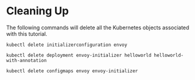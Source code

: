 # Cleaning Up

The following commands will delete all the Kubernetes objects associated with this tutorial.

```
kubectl delete initializerconfiguration envoy
```

```
kubectl delete deployment envoy-initializer helloworld helloworld-with-annotation
```

```
kubectl delete configmaps envoy envoy-initializer
```
